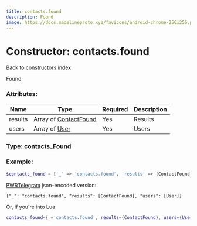 ```yaml
---
title: contacts.found
description: Found
image: https://docs.madelineproto.xyz/favicons/android-chrome-256x256.png
---
```

# Constructor: contacts.found  
[Back to constructors index](index.md)



Found

### Attributes:

| Name     |    Type       | Required | Description |
|----------|---------------|----------|-------------|
|results|Array of [ContactFound](../types/ContactFound.md) | Yes|Results|
|users|Array of [User](../types/User.md) | Yes|Users|



### Type: [contacts\_Found](../types/contacts_Found.md)


### Example:

```php
$contacts_found = ['_' => 'contacts.found', 'results' => [ContactFound, ContactFound], 'users' => [User, User]];
```  

[PWRTelegram](https://pwrtelegram.xyz) json-encoded version:

```
{"_": "contacts.found", "results": [ContactFound], "users": [User]}
```


Or, if you're into Lua:

```lua
contacts_found={_='contacts.found', results={ContactFound}, users={User}}

```


